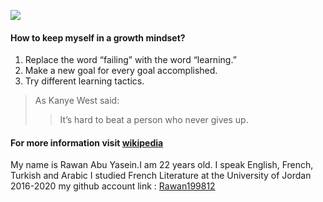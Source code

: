 ![](https://miro.medium.com/max/500/1*aFtggN7wbeBIKCN5i3kTdw.png)
#### How to keep myself in a growth mindset?
1. Replace the word “failing” with the word “learning.”
2. Make a new goal for every goal accomplished.
3. Try different learning tactics.
> As Kanye West said:
>>It’s hard to beat a person who never gives up.

#### For more information visit [wikipedia](https://en.wikipedia.org/wiki/Mindset)

My name is Rawan Abu Yasein.I am 22 years old.
I speak English, French, Turkish and Arabic
I studied French Literature at the University of Jordan 2016-2020
my github account link : [Rawan199812](http://github.com/Rawan199812)